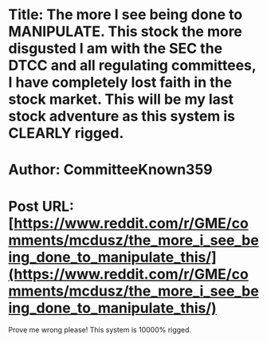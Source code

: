 # Title: The more I see being done to MANIPULATE. This stock the more disgusted I am with the SEC the DTCC and all regulating committees, I have completely lost faith in the stock market. This will be my last stock adventure as this system is CLEARLY rigged.
# Author: CommitteeKnown359
# Post URL: [https://www.reddit.com/r/GME/comments/mcdusz/the_more_i_see_being_done_to_manipulate_this/](https://www.reddit.com/r/GME/comments/mcdusz/the_more_i_see_being_done_to_manipulate_this/)


Prove me wrong please! This system is 10000% rigged.